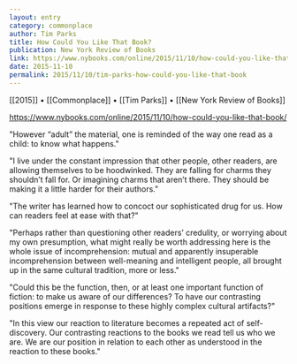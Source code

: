 ```yaml
---
layout: entry
category: commonplace
author: Tim Parks
title: How Could You Like That Book?
publication: New York Review of Books
link: https://www.nybooks.com/online/2015/11/10/how-could-you-like-that-book/
date: 2015-11-10
permalink: 2015/11/10/tim-parks-how-could-you-like-that-book
---
```


[[2015]] • [[Commonplace]] • [[Tim Parks]] • [[New York Review of Books]]

https://www.nybooks.com/online/2015/11/10/how-could-you-like-that-book/

"However “adult” the material, one is reminded of the way one read as a child: to know what happens."
 
"I live under the constant impression that other people, other readers, are allowing themselves to be hoodwinked. They are falling for charms they shouldn’t fall for. Or imagining charms that aren’t there. They should be making it a little harder for their authors."
 
"The writer has learned how to concoct our sophisticated drug for us. How can readers feel at ease with that?"

"Perhaps rather than questioning other readers’ credulity, or worrying about my own presumption, what might really be worth addressing here is the whole issue of incomprehension: mutual and apparently insuperable incomprehension between well-meaning and intelligent people, all brought up in the same cultural tradition, more or less."

"Could this be the function, then, or at least one important function of fiction: to make us aware of our differences? To have our contrasting positions emerge in response to these highly complex cultural artifacts?"

"In this view our reaction to literature becomes a repeated act of self-discovery. Our contrasting reactions to the books we read tell us who we are. We are our position in relation to each other as understood in the reaction to these books."